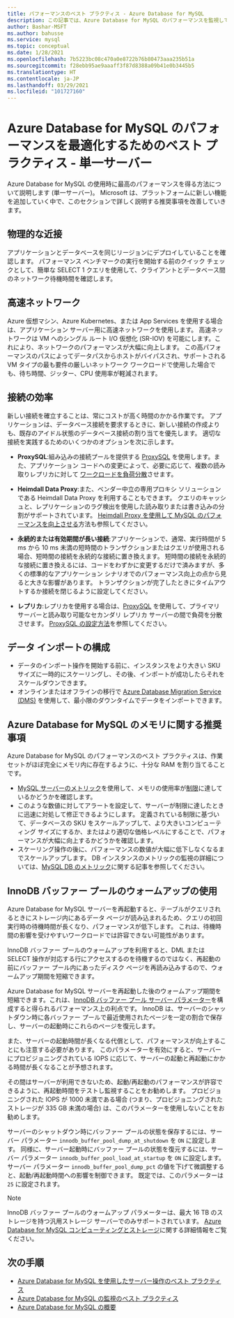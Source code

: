 ```yaml
---
title: パフォーマンスのベスト プラクティス - Azure Database for MySQL
description: この記事では、Azure Database for MySQL のパフォーマンスを監視して調整するための推奨事項について説明します。
author: Bashar-MSFT
ms.author: bahusse
ms.service: mysql
ms.topic: conceptual
ms.date: 1/28/2021
ms.openlocfilehash: 7b5223bc08c470a0e8722b76b80473aaa235b51a
ms.sourcegitcommit: f28ebb95ae9aaaff3f87d8388a09b41e0b3445b5
ms.translationtype: HT
ms.contentlocale: ja-JP
ms.lasthandoff: 03/29/2021
ms.locfileid: "101727160"
---
```

# <a name="best-practices-for-optimal-performance-of-your-azure-database-for-mysql---single-server"></a>Azure Database for MySQL のパフォーマンスを最適化するためのベスト プラクティス - 単一サーバー

Azure Database for MySQL の使用時に最高のパフォーマンスを得る方法について説明します (単一サーバー)。 Microsoft は、プラットフォームに新しい機能を追加していく中で、このセクションで詳しく説明する推奨事項を改善していきます。

## <a name="physical-proximity"></a>物理的な近接

 アプリケーションとデータベースを同じリージョンにデプロイしていることを確認します。 パフォーマンス ベンチマークの実行を開始する前のクイック チェックとして、簡単な SELECT 1 クエリを使用して、クライアントとデータベース間のネットワーク待機時間を確認します。 

## <a name="accelerated-networking"></a>高速ネットワーク

Azure 仮想マシン、Azure Kubernetes、または App Services を使用する場合は、アプリケーション サーバー用に高速ネットワークを使用します。 高速ネットワークは VM へのシングル ルート I/O 仮想化 (SR-IOV) を可能にします。これにより、ネットワークのパフォーマンスが大幅に向上します。 この高パフォーマンスのパスによってデータパスからホストがバイパスされ、サポートされる VM タイプの最も要件の厳しいネットワーク ワークロードで使用した場合でも、待ち時間、ジッター、CPU 使用率が軽減されます。

## <a name="connection-efficiency"></a>接続の効率

新しい接続を確立することは、常にコストが高く時間のかかる作業です。 アプリケーションは、データベース接続を要求するときに、新しい接続の作成よりも、既存のアイドル状態のデータベース接続の割り当てを優先します。  適切な接続を実践するためのいくつかのオプションを次に示します。

- **ProxySQL**:組み込みの接続プールを提供する [ProxySQL](https://proxysql.com/) を使用します。また、アプリケーション コードへの変更によって、必要に応じて、複数の読み取りレプリカに対して [ワークロードを負荷分散](https://techcommunity.microsoft.com/t5/azure-database-for-mysql/load-balance-read-replicas-using-proxysql-in-azure-database-for/ba-p/880042)させます。

- **Heimdall Data Proxy**:また、ベンダー中立の専用プロキシ ソリューションである Heimdall Data Proxy を利用することもできます。 クエリのキャッシュと、レプリケーションのラグ検出を使用した読み取りまたは書き込みの分割がサポートされています。 [Heimdall Proxy を使用して MySQL のパフォーマンスを向上させる](https://techcommunity.microsoft.com/t5/azure-database-for-mysql/accelerate-mysql-performance-with-the-heimdall-proxy/ba-p/1063349)方法も参照してください。  

- **永続的または有効期間が長い接続**:アプリケーションで、通常、実行時間が 5 ms から 10 ms 未満の短時間のトランザクションまたはクエリが使用される場合、短時間の接続を永続的な接続に置き換えます。 短時間の接続を永続的な接続に置き換えるには、コードをわずかに変更するだけで済みますが、多くの標準的なアプリケーション シナリオでのパフォーマンス向上の点から見ると大きな影響があります。 トランザクションが完了したときにタイムアウトするか接続を閉じるように設定してください。

- **レプリカ**:レプリカを使用する場合は、[ProxySQL](https://proxysql.com/) を使用して、プライマリ サーバーと読み取り可能なセカンダリ レプリカ サーバーの間で負荷を分散させます。 [ProxySQL の設定方法](https://techcommunity.microsoft.com/t5/azure-database-for-mysql/scaling-an-azure-database-for-mysql-workload-running-on/ba-p/1105847)を参照してください。

## <a name="data-import-configurations"></a>データ インポートの構成

- データのインポート操作を開始する前に、インスタンスをより大きい SKU サイズに一時的にスケーリングし、その後、インポートが成功したらそれをスケールダウンできます。
- オンラインまたはオフラインの移行で [Azure Database Migration Service (DMS)](https://datamigration.microsoft.com/) を使用して、最小限のダウンタイムでデータをインポートできます。 

## <a name="azure-database-for-mysql-memory-recommendations"></a>Azure Database for MySQL のメモリに関する推奨事項

Azure Database for MySQL のパフォーマンスのベスト プラクティスは、作業セットがほぼ完全にメモリ内に存在するように、十分な RAM を割り当てることです。 

- [MySQL サーバーのメトリック](./concepts-monitoring.md)を使用して、メモリの使用率が[制限](./concepts-pricing-tiers.md)に達しているかどうかを確認します。 
- このような数値に対してアラートを設定して、サーバーが制限に達したときに迅速に対処して修正できるようにします。 定義されている制限に基づいて、データベースの SKU をスケールアップして、より大きいコンピューティング サイズにするか、またはより適切な価格レベルにすることで、パフォーマンスが大幅に向上するかどうかを確認します。 
- スケーリング操作の後に、パフォーマンスの数値が大幅に低下しなくなるまでスケールアップします。 DB インスタンスのメトリックの監視の詳細については、[MySQL DB のメトリック](./concepts-monitoring.md#metrics)に関する記事を参照してください。
 
## <a name="use-innodb-buffer-pool-warmup"></a>InnoDB バッファー プールのウォームアップの使用

Azure Database for MySQL サーバーを再起動すると、テーブルがクエリされるときにストレージ内にあるデータ ページが読み込まれるため、クエリの初回実行時の待機時間が長くなり、パフォーマンスが低下します。 これは、待機時間の影響を受けやすいワークロードでは許容できない可能性があります。 

InnoDB バッファー プールのウォームアップを利用すると、DML または SELECT 操作が対応する行にアクセスするのを待機するのではなく、再起動の前にバッファー プール内にあったディスク ページを再読み込みするので、ウォームアップ期間を短縮できます。

Azure Database for MySQL サーバーを再起動した後のウォームアップ期間を短縮できます。これは、[InnoDB バッファー プール サーバー パラメーター](https://dev.mysql.com/doc/refman/8.0/en/innodb-preload-buffer-pool.html)を構成すると得られるパフォーマンス上の利点です。 InnoDB は、サーバーのシャットダウン時に各バッファー プールで最近使用されたページを一定の割合で保存し、サーバーの起動時にこれらのページを復元します。

また、サーバーの起動時間が長くなる代償として、パフォーマンスが向上することにも注意する必要があります。 このパラメーターを有効にすると、サーバーにプロビジョニングされている IOPS に応じて、サーバーの起動と再起動にかかる時間が長くなることが予想されます。 

その間はサーバーが利用できないため、起動/再起動のパフォーマンスが許容できるように、再起動時間をテストし監視することをお勧めします。 プロビジョニングされた IOPS が 1000 未満である場合 (つまり、プロビジョニングされたストレージが 335 GB 未満の場合) は、このパラメーターを使用しないことをお勧めします。

サーバーのシャットダウン時にバッファー プールの状態を保存するには、サーバー パラメーター `innodb_buffer_pool_dump_at_shutdown` を `ON` に設定します。 同様に、サーバー起動時にバッファー プールの状態を復元するには、サーバー パラメーター `innodb_buffer_pool_load_at_startup` を `ON` に設定します。 サーバー パラメーター `innodb_buffer_pool_dump_pct` の値を下げて微調整すると、起動/再起動時間への影響を制御できます。 既定では、このパラメーターは `25` に設定されます。

> [!Note]
> InnoDB バッファー プールのウォームアップ パラメーターは、最大 16 TB のストレージを持つ汎用ストレージ サーバーでのみサポートされています。 [Azure Database for MySQL コンピューティングとストレージ](./concepts-pricing-tiers.md#storage)に関する詳細情報をご覧ください。

## <a name="next-steps"></a>次の手順

- [Azure Database for MySQL を使用したサーバー操作のベスト プラクティス](concept-operation-excellence-best-practices.md) <br/>
- [Azure Database for MySQL の監視のベスト プラクティス](concept-monitoring-best-practices.md)<br/>
- [Azure Database for MySQL の概要](quickstart-create-mysql-server-database-using-azure-portal.md)<br/>